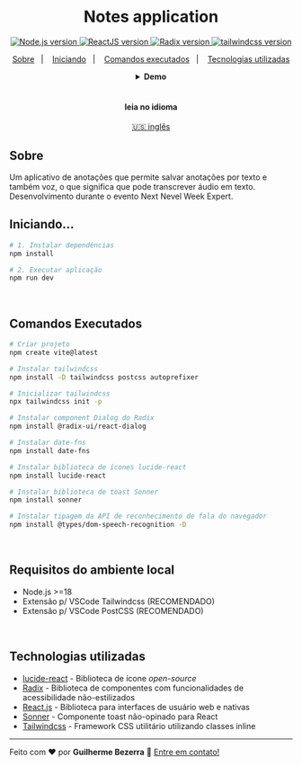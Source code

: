 <h1 align="center">
    <br>
    Notes application
</h1>

<p align="center">
  <a href="https://nodejs.org">
    <img alt="Node.js version" src="https://img.shields.io/badge/node.js-v20.11.0-43853D?style=flat&logo=node.js&logoColor=white&labelColor=43853D&color=5a5a5a" target="_blank">
  </a>

  <a href="https://react.dev">
    <img alt="ReactJS version" src="https://img.shields.io/badge/reactjs-v18.2.0-blue?logo=react&labelColor=20232A&color=5a5a5a" target="_blank">
  </a>

  <a href="https://radix-ui.com">
    <img alt="Radix version" src="https://img.shields.io/badge/radix--ui-v18.2.0-blue?logo=radix-ui&labelColor=20232A&color=5a5a5a" target="_blank">
  </a>

  <a href="https://tailwindcss.com">
    <img alt="tailwindcss version" src="https://img.shields.io/badge/tailwindcss-v3.4.1-0b1120?logo=tailwindcss&labelColor=0b1120&color=5a5a5a" target="_blank">
  </a>
</p>

<p align="center">
  <a href="#about" alt="Sobre">Sobre</a>&nbsp;&nbsp;&nbsp;|&nbsp;&nbsp;&nbsp;
  <a href="#start" alt="Iniciando">Iniciando</a>&nbsp;&nbsp;&nbsp;|&nbsp;&nbsp;&nbsp;
  <a href="#commands" alt="Comandos executados">Comandos executados</a>&nbsp;&nbsp;&nbsp;|&nbsp;&nbsp;&nbsp;
  <a href="#technologies" alt="Tecnologias utilizadas">Tecnologias utilizadas</a>
</p>

<div align="center">
  <details>
  <summary><b>Demo</b></summary>
  <div style="width: 90%;">
    <img alt="Note-taking application demonstration" src="demo.gif" />
  </div>
  </details>
</div>

<br>

<div align="center">
  <h4 align="center">leia no idioma</h4>
  <a href="https://github.com/gbdsantos/next-level-week-14-expert/blob/master/web" hreflang="en-us" alt="link para o README em inglês">🇺🇸 inglês
  </a>
</div>

## Sobre <a name="about"></a>

Um aplicativo de anotações que permite salvar anotações por texto e também voz, o que significa que pode transcrever áudio em texto.
Desenvolvimento durante o evento Next Nevel Week Expert.

## Iniciando... <a name = "start"></a>

```Bash
# 1. Instalar dependências
npm install

# 2. Executar aplicação
npm run dev
```

<br>

## Comandos Executados <a name="commands"></a>

```bash
# Criar projeto
npm create vite@latest

# Instalar tailwindcss
npm install -D tailwindcss postcss autoprefixer

# Inicializar tailwindcss
npx tailwindcss init -p

# Instalar component Dialog do Radix
npm install @radix-ui/react-dialog

# Instalar date-fns
npm install date-fns

# Instalar biblioteca de ícones lucide-react
npm install lucide-react

# Instalar biblioteca de toast Sonner
npm install sonner

# Instalar tipagem da API de reconhecimento de fala do navegador
npm install @types/dom-speech-recognition -D
```

<br>

## Requisitos do ambiente local

- Node.js >=18
- Extensão p/ VSCode Tailwindcss (RECOMENDADO)
- Extensão p/ VSCode PostCSS (RECOMENDADO)

<br>

## Technologias utilizadas <a name="technologies"></a>

- [lucide-react](https://lucide.dev/guide/packages/lucide-react "Biblioteca de ícone open-source") - Biblioteca de ícone *open-source*
- [Radix](https://radix-ui.com "Radix - Blocos de construção essenciais para o seu sistema de design") - Biblioteca de componentes com funcionalidades de acessibilidade não-estilizados
- [React.js](https://react.dev "React.js - A biblioteca para interfaces de usuário web e nativas") - Biblioteca para interfaces de usuário web e nativas
- [Sonner](https://sonner.emilkowal.ski "Sonner - Um componente toast não-opinado para React") - Componente toast não-opinado para React
- [Tailwindcss](https://tailwindcss.com "Tailwindcss") - Framework CSS utilitário utilizando classes inline

---

Feito com ♥ por **Guilherme Bezerra** 👋 [Entre em contato!](https://www.linkedin.com/in/gbdsantos "LinkedIn - Guilherme Bezerra")

